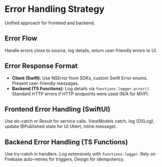 # Error Handling Strategy

Unified approach for frontend and backend.

## Error Flow

Handle errors close to source, log details, return user-friendly errors to UI.

## Error Response Format

- **Client (Swift)**: Use NSError from SDKs, custom Swift Error enums. Present user-friendly messages.
- **Backend (TS Functions)**: Log details via `functions.logger.error()`. Standard HTTP errors if HTTP endpoints were used (N/A for MVP).

## Frontend Error Handling (SwiftUI)

Use do-catch or Result for service calls. ViewModels catch, log (OSLog), update @Published state for UI (Alert, inline message).

## Backend Error Handling (TS Functions)

Use try-catch in handlers. Log extensively with `functions.logger`. Rely on Firebase auto-retries for triggers. Design for idempotency.
